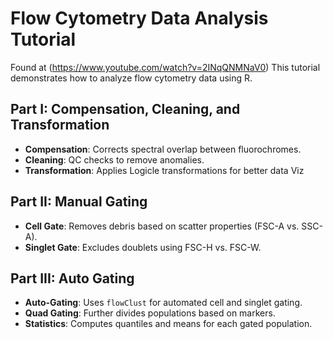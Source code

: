 # Flow Cytometry Data Analysis Tutorial
Found at (https://www.youtube.com/watch?v=2INqQNMNaV0)
This tutorial demonstrates how to analyze flow cytometry data using R.

## Part I: Compensation, Cleaning, and Transformation
- **Compensation**: Corrects spectral overlap between fluorochromes.
- **Cleaning**: QC checks to remove anomalies.
- **Transformation**: Applies Logicle transformations for better data Viz

## Part II: Manual Gating
- **Cell Gate**: Removes debris based on scatter properties (FSC-A vs. SSC-A).
- **Singlet Gate**: Excludes doublets using FSC-H vs. FSC-W.

## Part III: Auto Gating
- **Auto-Gating**: Uses `flowClust` for automated cell and singlet gating.
- **Quad Gating**: Further divides populations based on markers.
- **Statistics**: Computes quantiles and means for each gated population. 
